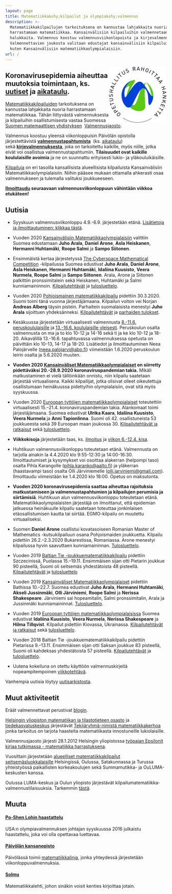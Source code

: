 ```yaml
---
layout: page
title: Matematiikka&shy;kilpailut ja olympia&shy;valmennus
description: >-
  Matematiikkakilpailujen tarkoituksena on kannustaa lahjakkaita nuoria
  harrastamaan matematiikkaa. Kansainvälisiin kilpailuihin valmennetaan
  halukkaita. Valmennus koostuu valmennusviikonlopuista ja kirjevalmennuksesta.
  Valmennettavien joukosta valitaan edustajat kansainvälisiin kilpailuihin,
  kuten Kansainvälisiin matematiikkaolympialaisiin.
url: /
---
```

<img src="/OPH_rahoittaa_rgb.png" width="180" height="174" style="float:right;" />

## **Koronavirusepidemia** aiheuttaa muutoksia toimintaan, ks. [uutiset](#uutisia) ja [aikataulu](https://matematiikkakilpailut.fi/aikataulu/).

[Matematiikkakilpailuiden](kilpailut) tarkoituksena on kannustaa
lahjakkaita nuoria harrastamaan matematiikkaa. Tähän liittyvästä
valmennuksesta ja kilpailuihin osallistumisesta vastaa Suomessa 
[Suomen matemaattisen yhdistyksen](http://www.matemaattinenyhdistys.fi/) 
[Valmennusjaosto](valmentajat).

Valmennus koostuu yleensä viikonloppuisin Päivölän opistolla
järjestettävistä [**valmennustapahtumista**](kaytanto) 
(ks. [aikataulu](aikataulu)) sekä [**kirjevalmennuksesta**](valmennus),
joka on tarkoitettu kaikille, myös niille, jotka eivät voi
osallistua valmennustapahtumiin. **Tilaisuudet ovat kaikille
koululaisille avoimia** ja ne on suunnattu erityisesti
lukio- ja yläkouluikäisille.

[Kilpailuja](kilpailut) on eri tasoilla kansallisista
alueellisista kilpailuista Kansainvälisiin Matematiikkaolympialaisiin.
Niihin pääsee mukaan ottamalla ahkerasti osaa valmennukseen
ja tulemalla valituksi joukkueeseen.

**[Ilmoittaudu](https://www.paivola.fi/fi/matematiikkakilpailuvalmennukseen-ilmoittautuminen/)
seuraavaan valmennusviikonloppuun vähintään
viikkoa etukäteen!**


## <a name="uutisia"></a>Uutisia

* Syyskuun valmennusviikonloppu 4.9.-6.9. järjestetään etänä. [Lisätietoja ja ilmoittautuminen: klikkaa tästä](/aikataulu/2020W36/).

* Vuoden 2020 [Kansainvälisiin Matematiikkaolympialaisiin](https://imo2020.ru/) valittiin Suomea edustamaan **Juho Arala**, **Daniel Arone**, **Asla Heiskanen**, **Hermanni Huhtamäki**, **Roope Salmi** ja **Sampo Siitonen**.

* Ensimmäistä kertaa järjestetyssä [The Cyberspace Mathematical Competition](https://artofproblemsolving.com/contests/cmc) -kilpailussa Suomea edustivat **Juho Arala**, **Daniel Arone**, **Asla Heiskanen**, **Hermanni Huhtamäki**, **Idaliina Kuusisto**, **Veera Nurmela**, **Roope Salmi** ja **Sampo Siitonen**. Arala, Arone ja Siitonen palkittiin pronssimitalein sekä Heiskanen, Huhtamäki ja Salmi kunniamaininnoin. [Kilpailutehtävät](https://data.artofproblemsolving.com/images/contests/CMC_brochure.pdf) ja [tulosluettelo](https://artofproblemsolving.com/contests/cmc/leaderboards).

* Vuoden 2020 [Pohjoismainen matematiikkakilpailu](http://www.georgmohr.dk/nmcperm/) pidettiin 30.3.2020. Suomi toimi tänä vuonna järjestäjämaana. Kilpailun voiton vei Norjan **Andreas Alberg** täysin pistein. Parhaitein suomalaisista menestyi **Juho Arala** sijoittuen yhdeksänneksi. [Kilpailutehtävät](http://www.georgmohr.dk/nmcperm/probl/2020/fi.pdf) ja [parhaiden tulokset](http://www.georgmohr.dk/nmcperm/res/2020.html).

* Kesäkuussa järjestetään virtuaalisesti valmennusta
  [8.-11.6. peruskoululaisille](aikataulu/2020-kesaleiri/) ja
  [13.-16.6. koululaisille yleisesti](aikataulu/2020-kesavalmennus/).
  Peruskoulun osalta valmennusta on ma ja to klo 10-12 ja 14-16 sekä
  ti ja ke klo 10-12 ja 18-20. Aikavälillä 13.-16.6. tapahtuvassa
  valmennuksessa opetusta on päivittäin klo 10-13, 14-17 ja
  18-20. Lisätiedot ja ilmoittautuminen Neea Palojärvelle
  ([neea.palojarvi@abo.fi](mailto:neea.palojarvi@abo.fi)) viimeistään
  1.6.2020 peruskoulun leirin osalta ja 5.6.2020 muuten.

* **Vuoden 2020 [Kansainväliset Matematiikkaolympialaiset](https://imo2020.ru/) on siirretty pidettäväksi 20.-28.9.2020 koronaviruspandemian takia.** Mikäli matkustaminen ei vielä tällöinkään onnistu, niin kilpailu saatetaan järjestää virtuaalisena. Kaikki kilpailijat, jotka olisivat olleet oikeutettuja osallistumaan heinäkuussa pidettyihin olympialaisiin, ovat sitä myös syyskuussa.

* Vuoden 2020 [Euroopan tyttöjen matematiikkaolympialaiset](https://egmo2020.nl/) toteutettiin virtuaalisesti 15.&ndash;21.4. koronaviruspandemian takia. Alankomaat toimi järjestäjämaana. Suomea edustivat **Ulrika Kaara**, **Idaliina Kuusisto**, **Veera Nurmela** ja **Anni Tapionlinna**. Suomi oli 42. osallistuneista 53 joukkueesta sekä 39 Euroopan maan joukossa 30. [Kilpailutehtävät ja ratkaisut](https://www.egmo.org/egmos/egmo9/) sekä [tulosluettelo](https://www.egmo.org/egmos/egmo9/scoreboard/).

* **Viikkokisoja** järjestetään taas, ks. [ilmoitus](https://keskustelu.matematiikkakilpailut.fi/t/viikkokisat/322) ja [viikon 6.-12.4. kisa](https://keskustelu.matematiikkakilpailut.fi/t/viikkokisa-6-12-4/323).

* Huhtikuun valmennusviikonloppu toteutetaan etänä. Valmennusta on tarjolla ainakin la 4.4.2020 klo 9:55-12:30 ja 14:00-16:30. Ilmoittautumiset ja kysymykset voi osoittaa alakerran (helpompi taso) osalta Pihla Karangolle (pihla.karanko@aalto.fi) ja yläkerran (haastavampi taso) osalta Olli Järviniemelle (olli.jarviniemi@gmail.com). Ilmoittaudu viimeistään ke 1.4.2020 klo 18:00. Opetus on maksutonta.

* **Vuoden 2020 koronavirusepidemia saattaa aiheuttaa rajoituksia matkustamiseen ja valmennustapahtumien ja kilpailujen perumisia ja siirtämisiä**. Huhtikuun alun valmennusviikonloppu toteutetaan etänä. Matematiikkaolympialaisten järjestäjä on ilmoittanut, että epidemian jatkuessa heinäkuulle kilpailu saatetaan toteuttaa jonkinlaisen etäosallistumisen kautta tai siirtää. EGMO-kilpailu on muutettu virtuaaliseksi.

* Suomen **Daniel Arone** osallistui kovatasoiseen Romanian Master of Mathematics -kutsukilpailuun osana Pohjoismaiden joukkuetta. Kilpailu pidettiin 26.2.&ndash;2.3.2020 Bukarestissa, Romaniassa. Arone menestyi kilpailussa hyvin saavuttaen kunniamaininnan. [Tulosluettelo](http://rmms.lbi.ro/rmm2020/index.php?id=results_math).

* Vuoden 2019 [Baltian Tie -joukkuematematiikkakilpailu](http://balticway19.mimuw.edu.pl/index.html) pidettiin Szczecinissä, Puolassa 15.&ndash;19.11. Ensimmäisen sijan otti Pietarin joukkue 90 pisteellä, Suomi oli seitsemäs yhdestätoista 48 pisteellä. [Kilpailutehtävät](/Baltian_tie/2019/BW19_FIN.pdf) ja [tulosluettelo](http://balticway19.mimuw.edu.pl/BW19-results.pdf)

* Vuoden 2019 [Kansainväliset Matematiikkaolympialaiset](https://www.imo2019.uk/) pidettiin Bathissa 10.&ndash;22.7. Suomea edustivat **Juho Arala**, **Hermanni Huhtamäki**, **Akseli Jussinmäki**, **Olli Järviniemi**, **Roope Salmi** ja **Nerissa Shakespeare**. Järviniemi sai hopeamitalin, Salmi pronssimitalin, Arala ja Jussinmäki kunniamaininnat. [Tulosluettelo](http://imo-official.org/year_country_r.aspx?year=2019).

* Vuoden 2019 [Euroopan tyttöjen matematiikka&shy;olympialaisissa](https://egmo2019.org/) Suomea edustivat **Idaliina Kuusisto**, **Veera Nurmela**, **Nerissa Shakespeare** ja **Hilma Tillqvist**. Kilpailut pidettiin Kiovassa, Ukrainassa. [Kilpailutehtävät ja ratkaisut](https://www.egmo.org/egmos/egmo8/) sekä [tulosluettelo](https://www.egmo.org/egmos/egmo8/scoreboard/).

* Vuoden 2018 Baltian Tie -joukkuematematiikkakilpailu pidettiin Pietarissa 9.&ndash;13.11. Ensimmäisen sijan otti Saksan joukkue 83 pisteellä, Suomi oli kahdeksas yhdestätoista 57 pisteellä. [Kilpailutehtävät](/Baltian_tie/2018/BW18_FIN.pdf) ja [tulosluettelo](https://web.archive.org/web/20190517060205/http://www.pdmi.ras.ru/EIMI/2018/Baltic_way/res18.pdf).

* Uutena kokeiluna on otettu käyttöön valmennuskirjeitä nopeampitempoinen [viikkotehtävä](https://keskustelu.matematiikkakilpailut.fi/c/viikkotehtavat).

Vanhempia uutisia löytyy [uutisarkistosta](vanhaset.html).

[bt-tulokset]: http://mif.vu.lt/balticway2014/wp-content/uploads/2014/07/bw2014rez.pdf
[Kappa]: http://www.math.su.se/samverkan/kommun-skola/tävlingar/kappa
[imo-tulokset]: http://www.imo-official.org/year_info.aspx?year=2014
[egmo-tulokset]: https://www.egmo.org/egmos/egmo3/scoreboard/
[EGMO-tulokset-minsk]: https://www.egmo.org/egmos/egmo4/scoreboard/

## <a name="muut-aktiviteetit"></a>Muut aktiviteetit

Eräät valmennettavat perustivat [blogin][blog].

[Helsingin yliopiston matematiikan ja tilastotieteen osasto][mathstat]
ja [tiedekasvatuskeskus][tiedekasvatus] järjestävät
[Tekijäryhmä-nimistä matematiikkakerhoa][tekijaryhma] jonka tarkoitus
on tarjota haasteita matematiikasta innostuneille lukiolaisille.

Valmennusjaosto järjesti 28.1.2012 Helsingin yliopistossa
[työpajan Epsilonit kirjaa tutkimassa - matematiikka harrastuksena][epsilonit].

Vuosittain järjestetään
[alueelliset matematiikka&shy;kilpailut seitsemäsluokkalaisille][seiskat]
Helsingissä, Oulussa, Satakunnassa ja Turussa yhteistyössä paikallisten korkeakoulujen
sekä Summamutikka- ja OuLUMA-keskusten kanssa.

Oulussa LUMA-keskus ja Oulun yliopisto järjestävät
kilpailu&shy;matematiikka&shy;valmennus&shy;tilaisuuksia. Tarkemmin [tästä][oulu].

[blog]: https://blog.matematiikkakilpailut.fi
[mathstat]: http://www.mathstat.helsinki.fi
[tiedekasvatus]: https://www.helsinki.fi/fi/tiedekasvatus
[tekijaryhma]: https://www.helsinki.fi/fi/tiedekasvatus/tekijaryhma
[epsilonit]: /kokoukset/epsilon
[seiskat]: /seiskat
[oulu]: http://ouluma.fi/2012/08/matematiikkavalmennus/


## <a name="muuta"></a>Muuta

#### [Po-Shen Lohin haastattelu](/kirjallisuus/Loh.pdf)

USA:n olympiavalmennuksen johtajan syyskuussa 2016 julkaistu haastattelu, joka voi olla opettavaa luettavaa.

#### [Päivölän kansanopisto](http://www.paivola.fi/)

Päivölässä toimii [matematiikkalinja](https://www.matematiikkalinja.fi/),
jonka yhteydessä järjestetään viikonloppu&shy;valmennuksia.

#### [Solmu](http://matematiikkalehtisolmu.fi/)

Matematiikkalehti, johon sinäkin voisit kenties kirjoittaa jotain.
